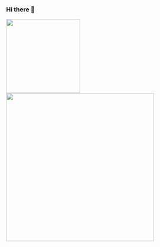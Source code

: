 ### Hi there 👋


<a href="https://github.com/anuraghazra/convoychat">
  <img height="200" align="center" src="https://github-readme-stats.vercel.app/api?username=NilufarMohammadi1&theme=radical" />
    <img height="400" align="center" src="https://github-readme-stats.vercel.app/api/top-langs/?username=NilufarMohammadi1&size_weight=0.2&count_weight=0.2&langs_count=8&layout=donut-vertical&theme=radical" />
</a>

<a href="https://github.com/anuraghazra/github-readme-stats">

</a>
